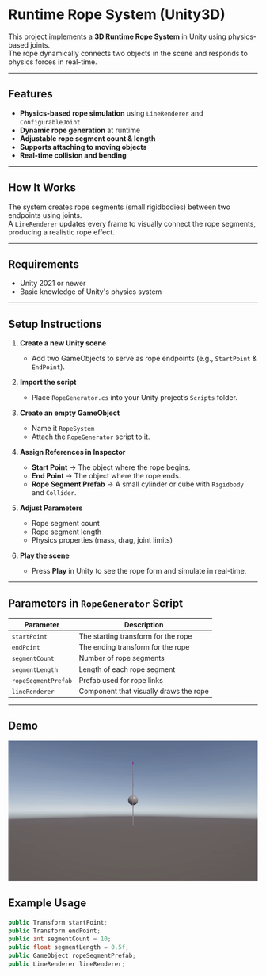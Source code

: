 

# Runtime Rope System (Unity3D)

This project implements a **3D Runtime Rope System** in Unity using physics-based joints.  
The rope dynamically connects two objects in the scene and responds to physics forces in real-time.

---

## Features
- **Physics-based rope simulation** using `LineRenderer` and `ConfigurableJoint`
- **Dynamic rope generation** at runtime
- **Adjustable rope segment count & length**
- **Supports attaching to moving objects**
- **Real-time collision and bending**

---

## How It Works
The system creates rope segments (small rigidbodies) between two endpoints using joints.  
A `LineRenderer` updates every frame to visually connect the rope segments, producing a realistic rope effect.

---

## Requirements
- Unity 2021 or newer
- Basic knowledge of Unity's physics system

---

## Setup Instructions

1. **Create a new Unity scene**
   - Add two GameObjects to serve as rope endpoints (e.g., `StartPoint` & `EndPoint`).

2. **Import the script**
   - Place `RopeGenerator.cs` into your Unity project’s `Scripts` folder.

3. **Create an empty GameObject**
   - Name it `RopeSystem`
   - Attach the `RopeGenerator` script to it.

4. **Assign References in Inspector**
   - **Start Point** → The object where the rope begins.
   - **End Point** → The object where the rope ends.
   - **Rope Segment Prefab** → A small cylinder or cube with `Rigidbody` and `Collider`.

5. **Adjust Parameters**
   - Rope segment count
   - Rope segment length
   - Physics properties (mass, drag, joint limits)

6. **Play the scene**
   - Press **Play** in Unity to see the rope form and simulate in real-time.

---

## Parameters in `RopeGenerator` Script
| Parameter | Description |
|-----------|-------------|
| `startPoint` | The starting transform for the rope |
| `endPoint` | The ending transform for the rope |
| `segmentCount` | Number of rope segments |
| `segmentLength` | Length of each rope segment |
| `ropeSegmentPrefab` | Prefab used for rope links |
| `lineRenderer` | Component that visually draws the rope |

---

## Demo
![Rope System Demo](RopeSystem.gif)

## Example Usage
```csharp
public Transform startPoint;
public Transform endPoint;
public int segmentCount = 10;
public float segmentLength = 0.5f;
public GameObject ropeSegmentPrefab;
public LineRenderer lineRenderer;
